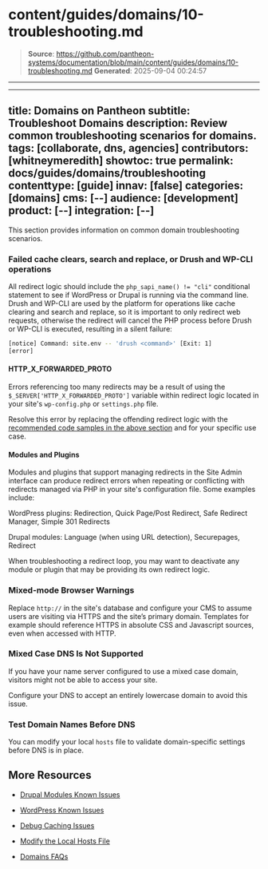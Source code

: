 # content/guides/domains/10-troubleshooting.md

> **Source**: https://github.com/pantheon-systems/documentation/blob/main/content/guides/domains/10-troubleshooting.md
> **Generated**: 2025-09-04 00:24:57

---

---
title: Domains on Pantheon
subtitle: Troubleshoot Domains
description: Review common troubleshooting scenarios for domains.
tags: [collaborate, dns, agencies]
contributors: [whitneymeredith]
showtoc: true
permalink: docs/guides/domains/troubleshooting
contenttype: [guide]
innav: [false]
categories: [domains]
cms: [--]
audience: [development]
product: [--]
integration: [--]
---

This section provides information on common domain troubleshooting scenarios.

### Failed cache clears, search and replace, or Drush and WP-CLI operations

All redirect logic should include the `php_sapi_name() != "cli"` conditional statement to see if WordPress or Drupal is running via the command line. Drush and WP-CLI are used by the platform for operations like cache clearing and search and replace, so it is important to only redirect web requests, otherwise the redirect will cancel the PHP process before Drush or WP-CLI is executed, resulting in a silent failure:

```bash
[notice] Command: site.env -- 'drush <command>' [Exit: 1]
[error]
```


#### HTTP_X_FORWARDED_PROTO

Errors referencing too many redirects may be a result of using the ` $_SERVER['HTTP_X_FORWARDED_PROTO']` variable within redirect logic located in your site's `wp-config.php` or `settings.php` file.

Resolve this error by replacing the offending redirect logic with the [recommended code samples in the above section](/guides/domains/primary-domain#redirect-to-https) and for your specific use case.

#### Modules and Plugins

Modules and plugins that support managing redirects in the Site Admin interface can produce redirect errors when repeating or conflicting with redirects managed via PHP in your site's configuration file. Some examples include:

WordPress plugins: Redirection, Quick Page/Post Redirect, Safe Redirect Manager, Simple 301 Redirects

Drupal modules: Language (when using URL detection), Securepages, Redirect

When troubleshooting a redirect loop, you may want to deactivate any module or plugin that may be providing its own redirect logic.

### Mixed-mode Browser Warnings

Replace `http://` in the site's database and configure your CMS to assume users are visiting via HTTPS and the site’s primary domain. Templates for example should reference HTTPS in absolute CSS and Javascript sources, even when accessed with HTTP.

### Mixed Case DNS Is Not Supported

If you have your name server configured to use a mixed case domain, visitors might not be able to access your site.

Configure your DNS to accept an entirely lowercase domain to avoid this issue.

### Test Domain Names Before DNS

You can modify your local `hosts` file to validate domain-specific settings before DNS is in place.

<Partial file="_hosts-file.md" />

## More Resources

- [Drupal Modules Known Issues](/modules-known-issues)

- [WordPress Known Issues](/wordpress-known-issues)

- [Debug Caching Issues](/debug-cache)

- [Modify the Local Hosts File](/guides/domains/hosts-file)

- [Domains FAQs](/guides/domains/domains-faq)